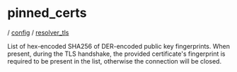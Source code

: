 # pinned_certs

/ [config](/ref/config/index.md) / [resolver_tls](/ref/config/config/resolver_tls/index.md)

List of hex-encoded SHA256 of DER-encoded public key fingerprints. When present, during the TLS handshake, the
provided certificate's fingerprint is required to be present in the list, otherwise the connection will be
closed.
